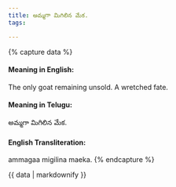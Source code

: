 ```yaml
---
title: అమ్మగా మిగిలిన మేక.
tags:

---
```


{% capture data %}
#### Meaning in English:
The only goat remaining unsold.
A wretched fate.

#### Meaning in Telugu:
అమ్మగా మిగిలిన మేక.

#### English Transliteration:
ammagaa migilina maeka.
{% endcapture %}

{{ data | markdownify }}


